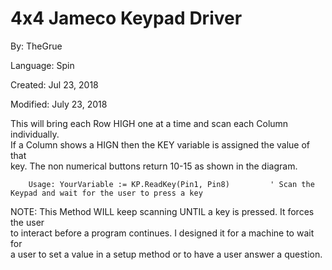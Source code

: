 # 4x4 Jameco Keypad Driver

By: TheGrue

Language: Spin

Created: Jul 23, 2018

Modified: July 23, 2018

This will bring each Row HIGH one at a time and scan each Column individually.  
If a Column shows a HIGN then the KEY variable is assigned the value of that  
key. The non numerical buttons return 10-15 as shown in the diagram.

        Usage: YourVariable := KP.ReadKey(Pin1, Pin8)         ' Scan the Keypad and wait for the user to press a key

NOTE: This Method WILL keep scanning UNTIL a key is pressed. It forces the user  
             to interact before a program continues. I designed it for a machine to wait for  
             a user to set a value in a setup method or to have a user answer a question.
